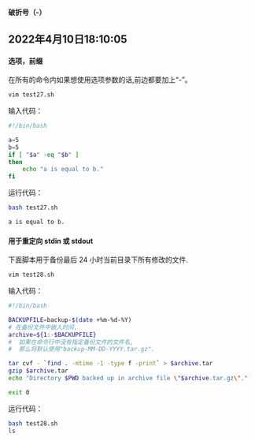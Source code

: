 #### 破折号（-）

2022年4月10日18:10:05
---

#### 选项，前缀

在所有的命令内如果想使用选项参数的话,前边都要加上“-”。

```bash
vim test27.sh
```

输入代码：

```bash
#!/bin/bash

a=5
b=5
if [ "$a" -eq "$b" ]
then
    echo "a is equal to b."
fi
```

运行代码：

```bash
bash test27.sh

a is equal to b.
```

#### 用于重定向 stdin 或 stdout

下面脚本用于备份最后 24 小时当前目录下所有修改的文件.

```bash
vim test28.sh
```

输入代码：

```bash
#!/bin/bash

BACKUPFILE=backup-$(date +%m-%d-%Y)
# 在备份文件中嵌入时间.
archive=${1:-$BACKUPFILE}
#  如果在命令行中没有指定备份文件的文件名,
#  那么将默认使用"backup-MM-DD-YYYY.tar.gz".

tar cvf - `find . -mtime -1 -type f -print` > $archive.tar
gzip $archive.tar
echo "Directory $PWD backed up in archive file \"$archive.tar.gz\"."

exit 0
```

运行代码：

```bash
bash test28.sh
ls
```



